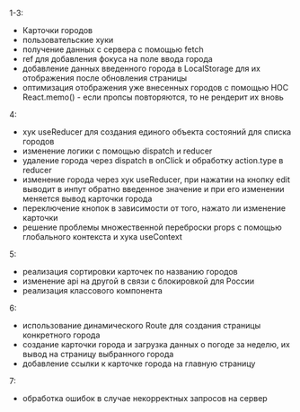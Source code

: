 1-3:
- Карточки городов
- пользовательские хуки
- получение данных с сервера с помощью fetch
- ref для добавления фокуса на поле ввода города
- добавление данных введенного города в LocalStorage для их отображения после обновления страницы
- оптимизация отображения уже внесенных городов с помощью HOC React.memo() - если пропсы повторяются, то не рендерит их вновь

4:
- хук useReducer для создания единого объекта состояний для списка городов
- изменение логики с помощью dispatch и reducer
- удаление города через dispatch в onClick и обработку action.type в reducer
- изменение города через хук useReducer, при нажатии на кнопку edit выводит в инпут обратно введенное значение и при его изменении меняется вывод карточки города
- переключение кнопок в зависимости от того, нажато ли изменение карточки
- решение проблемы множественной переброски props с помощью глобального контекста и хука useContext

5:
- реализация сортировки карточек по названию городов
- изменение api на другой в связи с блокировкой для России
- реализация классового компонента

6:
- использование динамического Route для создания страницы конкретного города
- создание карточки города и загрузка данных о погоде за неделю, их вывод на страницу выбранного города
- добавление ссылки к карточке города на главную страницу

7:
- обработка ошибок в случае некорректных запросов на сервер

